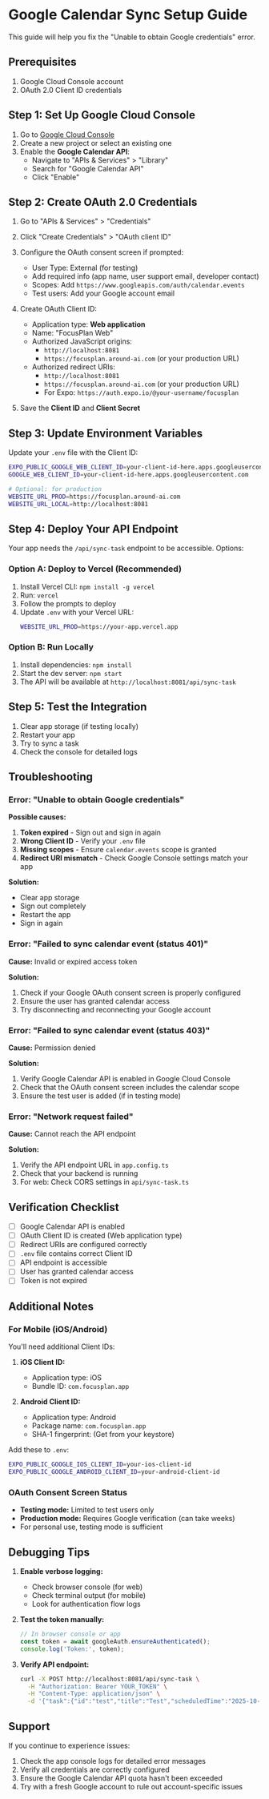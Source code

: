 # Google Calendar Sync Setup Guide

This guide will help you fix the "Unable to obtain Google credentials" error.

## Prerequisites

1. Google Cloud Console account
2. OAuth 2.0 Client ID credentials

## Step 1: Set Up Google Cloud Console

1. Go to [Google Cloud Console](https://console.cloud.google.com/)
2. Create a new project or select an existing one
3. Enable the **Google Calendar API**:
   - Navigate to "APIs & Services" > "Library"
   - Search for "Google Calendar API"
   - Click "Enable"

## Step 2: Create OAuth 2.0 Credentials

1. Go to "APIs & Services" > "Credentials"
2. Click "Create Credentials" > "OAuth client ID"
3. Configure the OAuth consent screen if prompted:
   - User Type: External (for testing)
   - Add required info (app name, user support email, developer contact)
   - Scopes: Add `https://www.googleapis.com/auth/calendar.events`
   - Test users: Add your Google account email

4. Create OAuth Client ID:
   - Application type: **Web application**
   - Name: "FocusPlan Web"
   - Authorized JavaScript origins:
     - `http://localhost:8081`
     - `https://focusplan.around-ai.com` (or your production URL)
   - Authorized redirect URIs:
     - `http://localhost:8081`
     - `https://focusplan.around-ai.com` (or your production URL)
     - For Expo: `https://auth.expo.io/@your-username/focusplan`

5. Save the **Client ID** and **Client Secret**

## Step 3: Update Environment Variables

Update your `.env` file with the Client ID:

```bash
EXPO_PUBLIC_GOOGLE_WEB_CLIENT_ID=your-client-id-here.apps.googleusercontent.com
GOOGLE_WEB_CLIENT_ID=your-client-id-here.apps.googleusercontent.com

# Optional: for production
WEBSITE_URL_PROD=https://focusplan.around-ai.com
WEBSITE_URL_LOCAL=http://localhost:8081
```

## Step 4: Deploy Your API Endpoint

Your app needs the `/api/sync-task` endpoint to be accessible. Options:

### Option A: Deploy to Vercel (Recommended)

1. Install Vercel CLI: `npm install -g vercel`
2. Run: `vercel`
3. Follow the prompts to deploy
4. Update `.env` with your Vercel URL:
   ```bash
   WEBSITE_URL_PROD=https://your-app.vercel.app
   ```

### Option B: Run Locally

1. Install dependencies: `npm install`
2. Start the dev server: `npm start`
3. The API will be available at `http://localhost:8081/api/sync-task`

## Step 5: Test the Integration

1. Clear app storage (if testing locally)
2. Restart your app
3. Try to sync a task
4. Check the console for detailed logs

## Troubleshooting

### Error: "Unable to obtain Google credentials"

**Possible causes:**
1. **Token expired** - Sign out and sign in again
2. **Wrong Client ID** - Verify your `.env` file
3. **Missing scopes** - Ensure `calendar.events` scope is granted
4. **Redirect URI mismatch** - Check Google Console settings match your app

**Solution:**
- Clear app storage
- Sign out completely
- Restart the app
- Sign in again

### Error: "Failed to sync calendar event (status 401)"

**Cause:** Invalid or expired access token

**Solution:**
1. Check if your Google OAuth consent screen is properly configured
2. Ensure the user has granted calendar access
3. Try disconnecting and reconnecting your Google account

### Error: "Failed to sync calendar event (status 403)"

**Cause:** Permission denied

**Solution:**
1. Verify Google Calendar API is enabled in Google Cloud Console
2. Check that the OAuth consent screen includes the calendar scope
3. Ensure the test user is added (if in testing mode)

### Error: "Network request failed"

**Cause:** Cannot reach the API endpoint

**Solution:**
1. Verify the API endpoint URL in `app.config.ts`
2. Check that your backend is running
3. For web: Check CORS settings in `api/sync-task.ts`

## Verification Checklist

- [ ] Google Calendar API is enabled
- [ ] OAuth Client ID is created (Web application type)
- [ ] Redirect URIs are configured correctly
- [ ] `.env` file contains correct Client ID
- [ ] API endpoint is accessible
- [ ] User has granted calendar access
- [ ] Token is not expired

## Additional Notes

### For Mobile (iOS/Android)

You'll need additional Client IDs:

1. **iOS Client ID:**
   - Application type: iOS
   - Bundle ID: `com.focusplan.app`

2. **Android Client ID:**
   - Application type: Android
   - Package name: `com.focusplan.app`
   - SHA-1 fingerprint: (Get from your keystore)

Add these to `.env`:
```bash
EXPO_PUBLIC_GOOGLE_IOS_CLIENT_ID=your-ios-client-id
EXPO_PUBLIC_GOOGLE_ANDROID_CLIENT_ID=your-android-client-id
```

### OAuth Consent Screen Status

- **Testing mode:** Limited to test users only
- **Production mode:** Requires Google verification (can take weeks)
- For personal use, testing mode is sufficient

## Debugging Tips

1. **Enable verbose logging:**
   - Check browser console (for web)
   - Check terminal output (for mobile)
   - Look for authentication flow logs

2. **Test the token manually:**
   ```javascript
   // In browser console or app
   const token = await googleAuth.ensureAuthenticated();
   console.log('Token:', token);
   ```

3. **Verify API endpoint:**
   ```bash
   curl -X POST http://localhost:8081/api/sync-task \
     -H "Authorization: Bearer YOUR_TOKEN" \
     -H "Content-Type: application/json" \
     -d '{"task":{"id":"test","title":"Test","scheduledTime":"2025-10-06T10:00:00Z"}}'
   ```

## Support

If you continue to experience issues:
1. Check the app console logs for detailed error messages
2. Verify all credentials are correctly configured
3. Ensure the Google Calendar API quota hasn't been exceeded
4. Try with a fresh Google account to rule out account-specific issues
